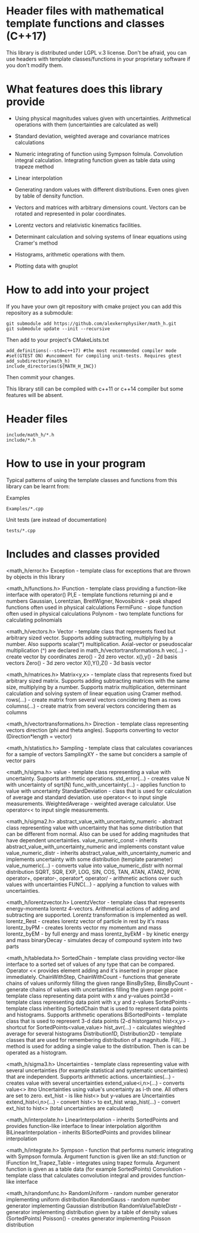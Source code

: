 Header files with mathematical template functions and classes (C++17)
=====================================================================

This library is distributed under LGPL v.3 license.
Don't be afraid, you can use headers with template classes/functions in your proprietary software if you don't modify them.


What features does this library provide
=======================================

- Using physical magnitudes values given with uncertainties. Arithmetical operations with them (uncertainties are calculated as well)

- Standard deviation, weighted average and covariance matrices calculations

- Numeric integrating of function using Sympson folmula. Convolution integral calculation. Integrating function given as table data using trapeze method

- Linear interpolation

- Generating random values with different distributions. Even ones given by table of density function.

- Vectors and matrices with arbitrary dimensions count. Vectors can be rotated and represented in polar coordinates.

- Lorentz vectors and relativistic kinematics facilities.

- Determinant calculation and solving systems of linear equations using Cramer's method

- Histograms, arithmetic operations with them.

- Plotting data with gnuplot


How to add into your project
============================

If you have your own git repository with cmake project you can add this repository as a submodule:

	git submodule add https://github.com/alexkernphysiker/math_h.git
	git submodule update --init --recursive
	
Then add to your project's CMakeLists.txt

	add_definitions(--std=c++17) #the most recommended compiler mode
	#set(GTEST ON) #uncomment for compiling unit-tests. Requires gtest
	add_subdirectory(math_h)
	include_directories(${MATH_H_INC})
	
Then commit your changes.

This library still can be compiled with c++11 or c++14 compiler but some features will be absent.

Header files
============

	include/math_h/*.h
	include/*.h


How to use in your program
==========================

Typical patterns of using the template classes and functions from this library can be learnt from:

Examples

	Examples/*.cpp

Unit tests (are instead of documentation)

	tests/*.cpp


Includes and classes provided
=============================

<math_h/error.h>
Exception - template class for exceptions that are thrown by objects in this library

<math_h/functions.h>
IFunction - template class providing a function-like interface with operator()
PI,E - template functions returning pi and e numbers
Gaussian, Lorentzian, BreitWigner, Novosibirsk - peak shaped functions often used in physical calculations
FermiFunc - slope function often used in physical calculations
Polynom - two template functions for calculating polinomials

<math_h/vectors.h>
Vector<x> - template class that represents fixed but arbitrary sized vector. Supports adding subtracting, multiplying by a number.  Also supports scalar(*) multiplication. Axial-vector or pseudoscalar multiplication (^) are declared in math_h/vectortransformations.h
vec(...) - create vector by coordinates
zero() - 2d zero vector.
x(),y() - 2d basis vectors
Zero() - 3d zero vector
X(),Y(),Z() - 3d basis vector

<math_h/matrices.h>
Matrix<y,x> - template class that represents fixed but arbitrary sized matrix. Supports adding subtracting matrices with the same size, multiplying by a number. Supports matrix multiplication, determinant calculation and solving system of linear equation using Cramer method.
rows(...) - create matrix from several vectors concidering them as rows
columns(...) - create matrix from several vectors concidering them as columns

<math_h/vectortransformations.h>
Direction - template class representing vectors direction (phi and theta angles). Supports converting to vector (Direction*length = vector)

<math_h/statistics.h>
Sampling - template class that calculates covariances for a sample of vectors
SamplingXY - the same but conciders a sample of vector pairs

<math_h/sigma.h>
value<type> - template class representing a value with uncertainty. Supports arithmetic operations.
std_error(...) - creates value N with uncertainty of sqrt(N)
func_with_uncertainty(...) - applies function to value with uncertainty
StandardDeviation - class that is used for calculation of average and standard deviation. use operator<< to input single measurements.
WeightedAverage - weighted average calculator. Use operator<< to input single measurements.

<math_h/sigma2.h>
abstract_value_with_uncertainty_numeric - abstract class representing value with uncertainty that has some distribution that can be different from normal. Also can be used for adding magnitudes that have dependent uncertainties.
value_numeric_const - inherits abstract_value_with_uncertainty_numeric and implements constant value
value_numeric_distr - inherits abstract_value_with_uncertainty_numeric and implements uncertainty with some distribution (template parameter)
value_numeric(...) - converts value into value_numeric_distr with normal distribution
SQRT, SQR, EXP, LOG, SIN, COS, TAN, ATAN, ATAN2, POW, operator+, operator-, operator*, operator/ - arithmetic actions over such values with uncertainties
FUNC(...) - applying a function to values with uncertainties.

<math_h/lorentzvector.h>
LorentzVector - template class that represents energy-momenta lorentz 4-vectors. Arithmetical actions of adding and subtracting are supported. Lorentz transformation is implemented as well.
lorentz_Rest - creates lorentz vector of particle in rest by it's mass
lorentz_byPM - creates lorents vector my momentum and mass
lorentz_byEM - by full energy and mass
lorentz_byEkM - by kinetic energy and mass
binaryDecay - simulates decay of compound system into two parts

<math_h/tabledata.h>
SortedChain - template class providing vector-like interface to a sorted set of values of any type that can be compared. Operator << provides element adding and it's inserted in proper place immediately.
ChainWithStep, ChainWithCount - functions that generate chains of values uniformly filling the given range
BinsByStep, BinsByCount - generate chains of values with uncertainties filling the given range
point - template class representing data point with x and y-values
point3d - template class representing data point with x,y and z-values
SortedPoints - template class inheriting SortedChain that is used to represent data points and histograms. Supports arithmetic operations
BiSortedPoints - template class that is used to represent 3-d data points (2-d historgams)
hist<x,y> - shortcut for SortedPoints<value<x>,value<y>>
hist_avr(...) - calculates wieghted average for several histograms
Distribution1D, Distribution2D - template classes that are used for remembering distribution of a magnitude. Fill(...) method is used for adding a single value to the distribution. Then is can be operated as a histogram.

<math_h/sigma3.h>
Uncertainties - template class representing value with several uncertainties (for example statistical and systematic uncertainties) that are independent. Supports arithmetic actions.
uncertainties(...) - creates value with several uncertainties
extend_value<i,n>(...) - converts value<> itno Uncertainties<n> using value's uncertainty as i-th one. All others are set to zero.
ext_hist<n> - is like hist<> but y-values are Uncertainties<n>
extend_hist<i,n>(...) - convert hist<> to ext_hist<n>
wrap_hist(...) - convert ext_hist<n> to hist<> (total uncertainties are calculated)

<math_h/interpolate.h>
LinearInterpolation - inherits SortedPoints and provides function-like interface to linear interpolation algorithm
BiLinearInterpolation - inherits BiSortedPoints and provides bilinear interpolation

<math_h/integrate.h>
Sympson - function that performs numeric integrating with Sympson formula. Argument function is given like an std::function or IFunction
Int_Trapez_Table - integrates using trapez formula. Argument function is given as a table data (for example SortedPoints)
Convolution - template class that calculates convolution integral and provides function-like interface

<math_h/randomfunc.h>
RandomUniform - random number generator implementing uniform distribution
RandomGauss - random number generator implementing Gaussian distribution
RandomValueTableDistr - generator implementing distribution given by a table of density values (SortedPoints)
Poisson() - creates generator implementing Poisson distribution

